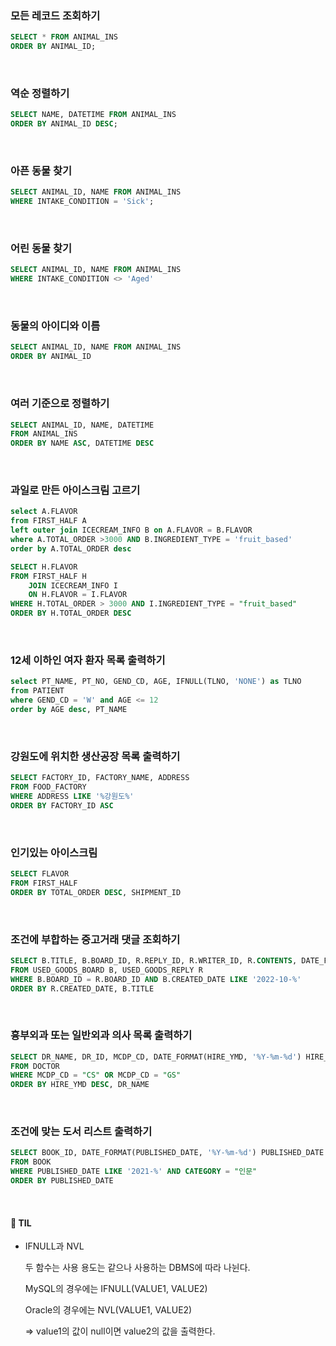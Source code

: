### 모든 레코드 조회하기

```sql
SELECT * FROM ANIMAL_INS
ORDER BY ANIMAL_ID;
```

</br>

### 역순 정렬하기

```sql
SELECT NAME, DATETIME FROM ANIMAL_INS
ORDER BY ANIMAL_ID DESC;
```

</br>

### 아픈 동물 찾기

```sql
SELECT ANIMAL_ID, NAME FROM ANIMAL_INS
WHERE INTAKE_CONDITION = 'Sick';
```

</br>

### 어린 동물 찾기

```sql
SELECT ANIMAL_ID, NAME FROM ANIMAL_INS
WHERE INTAKE_CONDITION <> 'Aged'
```

</br>

### 동물의 아이디와 이름

```sql
SELECT ANIMAL_ID, NAME FROM ANIMAL_INS
ORDER BY ANIMAL_ID
```

</br>

### 여러 기준으로 정렬하기

```sql
SELECT ANIMAL_ID, NAME, DATETIME
FROM ANIMAL_INS
ORDER BY NAME ASC, DATETIME DESC
```

</br>

### 과일로 만든 아이스크림 고르기

```sql
select A.FLAVOR
from FIRST_HALF A 
left outer join ICECREAM_INFO B on A.FLAVOR = B.FLAVOR
where A.TOTAL_ORDER >3000 AND B.INGREDIENT_TYPE = 'fruit_based'
order by A.TOTAL_ORDER desc
```

```sql
SELECT H.FLAVOR
FROM FIRST_HALF H
    JOIN ICECREAM_INFO I
    ON H.FLAVOR = I.FLAVOR
WHERE H.TOTAL_ORDER > 3000 AND I.INGREDIENT_TYPE = "fruit_based"
ORDER BY H.TOTAL_ORDER DESC
```

</br>

### 12세 이하인 여자 환자 목록 출력하기

```sql
select PT_NAME, PT_NO, GEND_CD, AGE, IFNULL(TLNO, 'NONE') as TLNO
from PATIENT
where GEND_CD = 'W' and AGE <= 12
order by AGE desc, PT_NAME
```

</br>

### 강원도에 위치한 생산공장 목록 출력하기

```sql
SELECT FACTORY_ID, FACTORY_NAME, ADDRESS
FROM FOOD_FACTORY
WHERE ADDRESS LIKE '%강원도%'
ORDER BY FACTORY_ID ASC
```

</br>

### 인기있는 아이스크림

```sql
SELECT FLAVOR
FROM FIRST_HALF
ORDER BY TOTAL_ORDER DESC, SHIPMENT_ID
```

</br>

### 조건에 부합하는 중고거래 댓글 조회하기

```sql
SELECT B.TITLE, B.BOARD_ID, R.REPLY_ID, R.WRITER_ID, R.CONTENTS, DATE_FORMAT(R.CREATED_DATE, '%Y-%m-%d') CREATED_DATE
FROM USED_GOODS_BOARD B, USED_GOODS_REPLY R
WHERE B.BOARD_ID = R.BOARD_ID AND B.CREATED_DATE LIKE '2022-10-%'
ORDER BY R.CREATED_DATE, B.TITLE
```

</br>

### 흉부외과 또는 일반외과 의사 목록 출력하기

```sql
SELECT DR_NAME, DR_ID, MCDP_CD, DATE_FORMAT(HIRE_YMD, '%Y-%m-%d') HIRE_YMD
FROM DOCTOR
WHERE MCDP_CD = "CS" OR MCDP_CD = "GS"
ORDER BY HIRE_YMD DESC, DR_NAME
```

</br>

### 조건에 맞는 도서 리스트 출력하기

```sql
SELECT BOOK_ID, DATE_FORMAT(PUBLISHED_DATE, '%Y-%m-%d') PUBLISHED_DATE
FROM BOOK
WHERE PUBLISHED_DATE LIKE '2021-%' AND CATEGORY = "인문"
ORDER BY PUBLISHED_DATE
```

</br>

#### 🌱 TIL

- IFNULL과 NVL

  두 함수는 사용 용도는 같으나 사용하는 DBMS에 따라 나뉜다.

  MySQL의 경우에는 IFNULL(VALUE1, VALUE2)

  Oracle의 경우에는 NVL(VALUE1, VALUE2)

  ⇒ value1의 값이 null이면 value2의 값을 출력한다.

